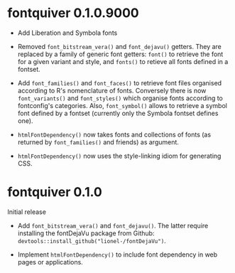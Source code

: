 
# fontquiver 0.1.0.9000

- Add Liberation and Symbola fonts

- Removed `font_bitstream_vera()` and `font_dejavu()` getters. They
  are replaced by a family of generic font getters: `font()` to
  retrieve the font for a given variant and style, and `fonts()` to
  retieve all fonts defined in a fontset.

- Add `font_families()` and `font_faces()` to retrieve font files
  organised according to R's nomenclature of fonts. Conversely there is
  now `font_variants()` and `font_styles()` which organise fonts
  according to fontconfig's categories. Also, `font_symbol()`
  allows to retrieve a symbol font defined by a fontset (currently
  only the Symbola fontset defines one).

- `htmlFontDependency()` now takes fonts and collections of fonts (as
  returned by `font_families()` and friends) as argument.

- `htmlFontDependency()` now uses the style-linking idiom for
  generating CSS.

# fontquiver 0.1.0

Initial release

- Add `font_bitstream_vera()` and `font_dejavu()`. The latter require
  installing the fontDejaVu package from Github:
  `devtools::install_github("lionel-/fontDejaVu")`.

- Implement `htmlFontDependency()` to include font dependency in web
  pages or applications.
